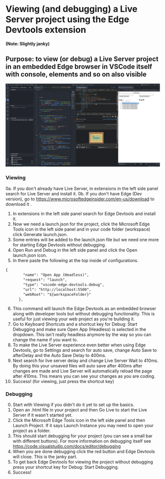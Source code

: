 # Viewing (and debugging) a Live Server project using the Edge Devtools extension

#### (Note: Slightly janky)

## Purpose: to view (or debug) a Live Server project in an embedded Edge browser in VSCode itself with console, elements and so on also visible

![example](https://github.com/henrikvilhelmberglund/Tutorials/blob/main/004_example.png?raw=true)

### Viewing
0a. If you don't already have Live Server, in extensions in the left side panel search for Live Server and install it.
0b. If you don't have Edge (Dev version), go to https://www.microsoftedgeinsider.com/en-us/download to download it .
1. In extensions in the left side panel search for Edge Devtools and install it.
2. Now we need a launch.json for the project, click the Microsoft Edge Tools icon in the left side panel and in your code folder (workspace) click Generate launch.json.
3. Some entries will be added to the launch.json file but we need one more for starting Edge Devtools without debugging.
4. Open Run and Debug in the left side panel and click the Open launch.json icon.
5. In there paste the following at the top inside of configurations.
```
{
        "name": "Open App (Headless)",
        "request": "launch",
        "type": "vscode-edge-devtools.debug",
        "url": "http://localhost:5500",
        "webRoot": "${workspaceFolder}"
      },
```
6. This command will launch the Edge Devtools as an embedded browser along with developer tools but without debugging functionality. This is useful for just viewing your web project as you're building it.
7. Go to Keyboard Shortcuts and a shortcut key for Debug: Start Debugging and make sure Open App (Headless) is selected in the dropdown. This isn't really headless anymore by the way so you can change the name if you want to.
8. To make the Live Server experience even better when using Edge Devtools, go to Settings and search for auto save, change Auto Save to afterDelay and the Auto Save Delay to 400ms.
9. Next search for live server delay and change Live Server Wait to 410ms. By doing this your unsaved files will auto save after 400ms after changes are made and Live Server will automatically reload the page after 410ms. This means you can see your changes as you are coding.
10. Success! (for viewing, just press the shortcut key)

### Debugging
0. Start with Viewing if you didn't do it yet to set up the basics.
1. Open an .html file in your project and then Go Live to start the Live Server if it wasn't started yet.
2. Click the Microsoft Edge Tools icon in the left side panel and then Launch Project. If it says Launch Instance you may need to open your project as a folder. 
3. This should start debugging for your project (you can see a small bar with different buttons).
For more information on debugging itself see https://code.visualstudio.com/docs/editor/debugging
4. When you are done debugging click the red button and Edge Devtools will close. This is the janky part.
5. To get back Edge Devtools for viewing the project without debugging press your shortcut key for Debug: Start Debugging.
6. Success!